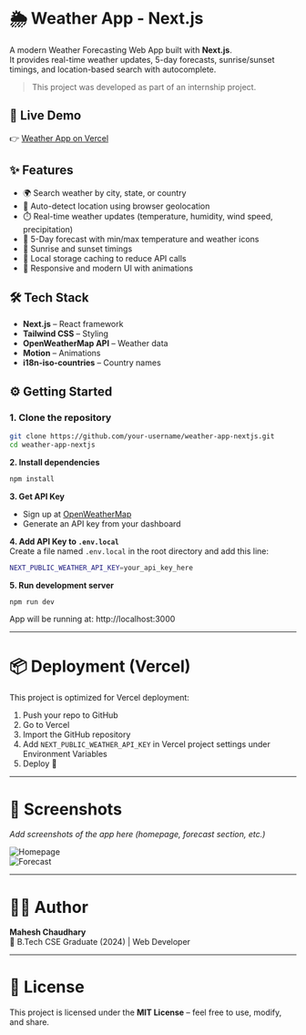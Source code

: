 # 🌦️ Weather App - Next.js

A modern Weather Forecasting Web App built with **Next.js**.  
It provides real-time weather updates, 5-day forecasts, sunrise/sunset timings, and location-based search with autocomplete.

> This project was developed as part of an internship project.

## 🚀 Live Demo

👉 [Weather App on Vercel](https://vercel.com)

## ✨ Features

- 🌍 Search weather by city, state, or country  
- 📍 Auto-detect location using browser geolocation  
- ⏱️ Real-time weather updates (temperature, humidity, wind speed, precipitation)  
- 📅 5-Day forecast with min/max temperature and weather icons  
- 🌅 Sunrise and sunset timings  
- 💾 Local storage caching to reduce API calls  
- 🎨 Responsive and modern UI with animations  

## 🛠️ Tech Stack

- **Next.js** – React framework  
- **Tailwind CSS** – Styling  
- **OpenWeatherMap API** – Weather data  
- **Motion** – Animations  
- **i18n-iso-countries** – Country names  

## ⚙️ Getting Started

### 1. Clone the repository

```bash
git clone https://github.com/your-username/weather-app-nextjs.git
cd weather-app-nextjs
```

**2. Install dependencies**  
```bash 
npm install
```

**3. Get API Key**  
- Sign up at [OpenWeatherMap](https://home.openweathermap.org/users/sign_up) 
- Generate an API key from your dashboard

**4. Add API Key to `.env.local`**  
Create a file named `.env.local` in the root directory and add this line:  
```bash 
NEXT_PUBLIC_WEATHER_API_KEY=your_api_key_here
```

**5. Run development server**  
```bash 
npm run dev  
```
App will be running at: http://localhost:3000

---

# 📦 Deployment (Vercel)

This project is optimized for Vercel deployment:

1. Push your repo to GitHub  
2. Go to Vercel  
3. Import the GitHub repository  
4. Add `NEXT_PUBLIC_WEATHER_API_KEY` in Vercel project settings under Environment Variables  
5. Deploy 🎉

---

# 📸 Screenshots

_Add screenshots of the app here (homepage, forecast section, etc.)_

![Homepage](./screenshots/home.png)  
![Forecast](./screenshots/forecast.png)

---

# 👨‍💻 Author

**Mahesh Chaudhary**  
💼 B.Tech CSE Graduate (2024) | Web Developer

---

# 📜 License

This project is licensed under the **MIT License** – feel free to use, modify, and share.
